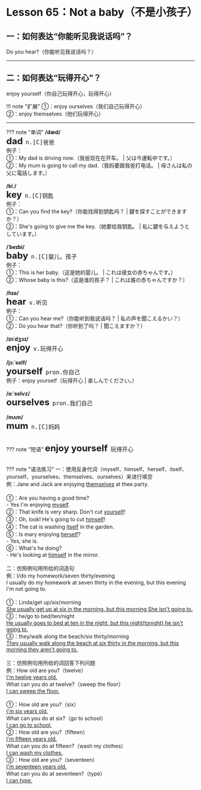 # Lesson 65：Not a baby（不是小孩子）


## 一：如何表达“你能听见我说话吗”？

Do you hear?（你能听见我说话吗？）


---
## 二：如何表达“玩得开心”？

enjoy yourself（你自己玩得开心，玩得开心）

!!! note "扩展" 
    ①：enjoy ourselves（我们自己玩得开心）<br>
    ②：enjoy themselves（他们玩得开心）<br>


---
??? note "单词"
    **/dæd/**<br>
    <font size=5>**dad**</font>&nbsp;&nbsp;<font size=4>`n.[C]爸爸`</font><br>
    例子：<br>
    ①：My dad is driving now.（我爸现在在开车。 | 父は今運転中です。）<br>
    ②：My mum is going to call my dad.（我妈要跟我爸打电话。 | 母さんは私の父に電話します。）<br>
    <br>
    **/kiː/**<br>
    <font size=5>**key**</font>&nbsp;&nbsp;<font size=4>`n.[C]钥匙`</font><br>
    例子：<br>
    ①：Can you find the key?（你能找得到钥匙吗？ | 鍵を探すことができますか？）<br>
    ②：She's going to give me the key.（她要给我钥匙。 | 私に鍵を与えようとしています。）<br>
    <br>
    **/ˈbeɪbi/**<br>
    <font size=5>**baby**</font>&nbsp;&nbsp;<font size=4>`n.[C]婴儿，孩子`</font><br>
    例子：<br>
    ①：This is her baby.（这是她的婴儿。 | これは彼女の赤ちゃんです。）<br>
    ②：Whose baby is this?（这是谁的孩子？ | これは誰の赤ちゃんですか？）<br>
    <br>
    **/hɪə/**<br>
    <font size=5>**hear**</font>&nbsp;&nbsp;<font size=4>`v.听见`</font><br>
    例子：<br>
    ①：Can you hear me?（你能听到我说话吗？ | 私の声を聞こえるかい？）<br>
    ②：Do you hear that?（你听到了吗？ | 聞こえますか？）<br>
    <br>
    **/ɪnˈdʒɔɪ/**<br>
    <font size=5>**enjoy**</font>&nbsp;&nbsp;<font size=4>`v.玩得开心`</font><br>
    <br>
    **/jɔːˈself/**<br>
    <font size=5>**yourself**</font>&nbsp;&nbsp;<font size=4>`pron.你自己`</font><br>
    例子：enjoy yourself（玩得开心 | 楽しんでください。）<br>
    <br>
    **/ɑːˈselvz/**<br>
    <font size=5>**ourselves**</font>&nbsp;&nbsp;<font size=4>`pron.我们自己`</font><br>
    <br>
    **/mʌm/**<br>
    <font size=5>**mum**</font>&nbsp;&nbsp;<font size=4>`n.[C]妈妈`</font><br>
    <br>


??? note "短语"
    <font size=5>**enjoy yourself**</font>&nbsp;&nbsp;<font size=4>`玩得开心`</font><br>
    <br>


??? note "语法练习"
    一：使用反身代词（myself、himself、herself、itself、yourself、yourselves、themselves、ourselves）来进行填空<br>
    例：Jane and Jack are enjoying <u>themselves</u> at thee party.<br>
    <br>
    ①：Are you having a good time?<br>
    - Yes I'm enjoying <u>myself</u>.<br>
    ②：That knife is very sharp. Don't cut <u>yourself</u>!<br>
    ③：Oh, look! He's going to cut <u>himself</u>!<br>
    ④：The cat is washing <u>itself</u> in the garden.<br>
    ⑤：Is mary enjoying <u>herself</u>?<br>
    - Yes, she is.<br>
    ⑥：What's he doing?<br>
    - He's looking at <u>himself</u> in the mirror.<br>
    <br>
    二：仿照例句用所给的词造句<br>
    例：I/do my homework/seven thirty/evening<br>
    I usually do my homework at seven thirty in the evening, but this evening I'm not going to.<br>
    <br>
    ①：Linda/get up/six/morning<br>
    <u>She usually get up at six in the morning, but this morning She isn't going to.</u><br>
    ③：he/go to bed/ten/night<br>
    <u>He usually goes to bed at ten in the night, but this night(tonight) he isn't going to.</u><br>
    ③：they/walk along the beach/six thirty/morning<br>
    <u>They usually walk along the beach at six thirty in the morning, but this morning they aren't going to.</u><br>
    <br>
    三：仿照例句用所给的词回答下列问题<br>
    例：How old are you?（twelve）<br>
    <u>I'm twelve years old.</u><br>
    What can you do at twelve?（sweep the floor）<br>
    <u>I can sweep the floor.</u><br>
    <br>
    ①：How old are you?（six）<br>
    <u>I'm six years old.</u><br>
    What can you do at six?（go to school）<br>
    <u>I can go to school.</u><br>
    ②：How old are you?（fifteen）<br>
    <u>I'm fifteen years old.</u><br>
    What can you do at fifteen?（wash my clothes）<br>
    <u>I can wash my clothes.</u><br>
    ③：How old are you?（seventeen）<br>
    <u>I'm seventeen years old.</u><br>
    What can you do at seventeen?（type）<br>
    <u>I can type.</u><br>

